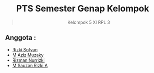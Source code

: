 <div align="center">
 
# PTS Semester Genap Kelompok
> Kelompok 5 XI RPL 3
</div>

## Anggota : 
* [Rizki Sofyan](https://github.com/rizkisofyan)
* [M Aziz Muzaky](https://github.com/Kiryuu47)
* [Rizman Nurrizki](https://github.com/Risman4205)
* [M Sauzan Rizki A](https://github.com/zanrizkir)
